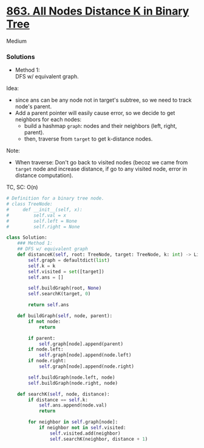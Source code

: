 # [863. All Nodes Distance K in Binary Tree](https://leetcode.com/problems/all-nodes-distance-k-in-binary-tree/description/?envType=company&envId=amazon&favoriteSlug=amazon-six-months)

Medium

### Solutions

- Method 1:\
  DFS w/ equivalent graph.

Idea:
- since ans can be any node not in target's subtree, so we need to track node's parent.
- Add a parent pointer will easily cause error, so we decide to get neighbors for each nodes:
  - build a hashmap `graph`: nodes and their neighbors (left, right, parent).
  - then, traverse from `target` to get k-distance nodes.
 
Note:
- When traverse: Don't go back to visited nodes (becoz we came from `target` node and increase distance,
  if go to any visited node, error in distance computation).

TC, SC: O(n)

```python
# Definition for a binary tree node.
# class TreeNode:
#     def __init__(self, x):
#         self.val = x
#         self.left = None
#         self.right = None

class Solution:
    ### Method 1:
    ## DFS w/ equivalent graph
    def distanceK(self, root: TreeNode, target: TreeNode, k: int) -> List[int]:
        self.graph = defaultdict(list)
        self.k = k
        self.visited = set([target])
        self.ans = []

        self.buildGraph(root, None)
        self.searchK(target, 0)

        return self.ans

    def buildGraph(self, node, parent):
        if not node:
            return

        if parent:
            self.graph[node].append(parent)
        if node.left:
            self.graph[node].append(node.left)
        if node.right:
            self.graph[node].append(node.right)

        self.buildGraph(node.left, node)
        self.buildGraph(node.right, node)

    def searchK(self, node, distance):
        if distance == self.k:
            self.ans.append(node.val)
            return

        for neighbor in self.graph[node]:
            if neighbor not in self.visited:
                self.visited.add(neighbor)
                self.searchK(neighbor, distance + 1)
```

